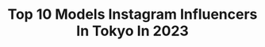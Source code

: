 ---
title: Top 10 Models Instagram Influencers In Tokyo In 2023
description: >-
  Find top models Instagram influencers in Tokyo in 2023. Most popular hashtags: #fashion #ootd #pr.
platform: Instagram
hits: 153
text_top: Analyze the best Instagram accounts on inBeat.
text_bottom: Our platform aggregates 153 Instagram influencers like this in Tokyo, Japan for you to pitch.
profiles:
  - username: "morgankriz"
    fullname: >-
      Morgyy
    bio: >-
      Ciotti Models - Toronto - M/A Primo Models - Hong Kong Cosmopolitan Models - Osaka, Japan Axelle Models - Tokyo, Japan
    location: "Japan"
    followers: 45695
    engagement: 346
    commentsToLikes: 0.012883
    id: ck5cal4wfdm7k0i11krjrtt5w
    verified: false
    hashtags: ""
  - username: "erina_saiki"
    fullname: >-
      Erina Saiki_彩希エリナ
    bio: >-
      Erina Saiki Official Instagram. musician/artist/model Tokyo/Japan _ birth Sep.9 Fashion*Classic*Art*Music*World* Twitter→eri_n0qa9xx
    location: "Japan"
    followers: 19738
    engagement: 104
    commentsToLikes: 0.044636
    id: ck8t6g19idhne0j78manbvvw8
    verified: false
    hashtags: "#hairmake, #hairmakeup, #radio, #komaefm"
  - username: "aimatsumoto_45"
    fullname: >-
      松本愛
    bio: >-
      Ai Matsumoto / 1994.04.05 model tokyo 🇯🇵
    location: "Japan"
    followers: 108233
    engagement: 154
    commentsToLikes: 0.033752
    id: ck0w53dla1osn0i19e2clx03a
    verified: true
    hashtags: "#maisonmargiela, #fashion, #xperia, #pr"
  - username: "maimiokuwa"
    fullname: >-
      大桑マイミ
    bio: >-
      model.tokyo ＊DMについては所属事務所の管理となります。
    location: "Japan"
    followers: 33936
    engagement: 206
    commentsToLikes: 0.008240
    id: ck6ts3ex42jfo0j71kd1mxyko
    verified: true
    hashtags: "#froheweihnachten, #fujiyama, #addmilano, #addjapan"
  - username: "momochadayo"
    fullname: >-
      MOMOKO YOKOMACHI / 横町ももこ
    bio: >-
      model / tokyo japan 身長170cm 📺AbemaTV 「いきなりマリッジ4」 KOREA🇰🇷 BOXING🥊 BARBIE🎀 PINK💗 #pinkmonster #ボクシング女子 ▶︎▶︎▶︎Twitter→momochadayo お仕事依頼はDMにお願い致します✉️
    location: "Japan"
    followers: 28983
    engagement: 156
    commentsToLikes: 0.014291
    id: ckf5viubeoroi0j23kb2l6qkz
    verified: false
    hashtags: "#japanesegirl, #lunch, #tokyo, #tipstar"
  - username: "haruka_takahashi0127"
    fullname: >-
      高橋晴香
    bio: >-
      model/PR Tokyo.Japan🇯🇵Haruka Takahashi/高橋晴香 アンバサダー @clena.official Trip🇹🇭🇰🇷🇭🇰🇬🇺🇺🇸🇬🇧 お仕事の依頼はDMにてお願い致します☆ アクセサリーブランド lumiere eclat プロデュース💎
    location: "Japan"
    followers: 120558
    engagement: 124
    commentsToLikes: 0.074119
    id: ck0w7911ocdbw0i196up7cwdg
    verified: false
    hashtags: "#japantrip, #skincare, #valmuer, #pr"
  - username: "soi_portrait"
    fullname: >-
      soi
    bio: >-
      🇯🇵photographer/Tokyo #メンズポートレート 👑Photo Vogue Best of✖️3👑TIFA2016 👑私的写真集選手権 '18準GP '19小林賞 👑Tokyo Models フォトテク賞 🌸東京カメラ部'19 🌸アイドンノー🌸男写凛 ♪
    location: "Japan"
    followers: 5549
    engagement: 520
    commentsToLikes: 0.014802
    id: ck0w6xe99apq40i190a01ao0f
    verified: false
    hashtags: "#lovers, #team, #photo, #good"
  - username: "gemmatokyo"
    fullname: >-
      ジェマ・ルイーズ  𝔾𝕖𝕞𝕞𝕒 𝕃𝕠𝕦𝕚𝕤𝕖 🏹
    bio: >-
      日本在住のイギリス人モデル📸グラビア👙 UK model in Tokyo💗🇯🇵🇬🇧
    location: "Japan"
    followers: 145640
    engagement: 180
    commentsToLikes: 0.029387
    id: ck8t2lq52zwop0j78vy08i73j
    verified: false
    hashtags: "#halloween, #schoolgirl, #gravure, #cosplay"
  - username: "blackyasuna"
    fullname: >-
      yasuna
    bio: >-
      🇯🇵🇹🇭🇰🇷 poledancer.gogodancer.model. live in Tokyo Japan
    location: "Japan"
    followers: 12195
    engagement: 264
    commentsToLikes: 0.016956
    id: ckapc3tbn2cr90i78wgrrvx8g
    verified: false
    hashtags: "#merryxmas, #inkgirl, #pv, #yello"
  - username: "adubaby_519"
    fullname: >-
      大口あづ記 Azuki Oguchi
    bio: >-
      Tokyo / model /NMT inc./ 169cm
    location: "Japan"
    followers: 5555
    engagement: 1026
    commentsToLikes: 0.022518
    id: ck6tkkwol4wpk0j71ea5wytvi
    verified: false
    hashtags: "#japanesemodel, #pr, #portrait, #jillstuart"
---